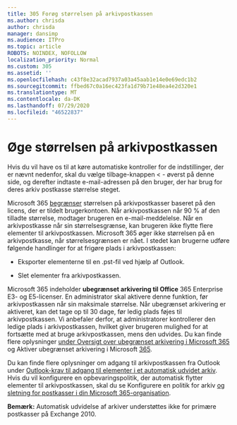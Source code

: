 ```yaml
---
title: 305 Forøg størrelsen på arkivpostkassen
ms.author: chrisda
author: chrisda
manager: dansimp
ms.audience: ITPro
ms.topic: article
ROBOTS: NOINDEX, NOFOLLOW
localization_priority: Normal
ms.custom: 305
ms.assetid: ''
ms.openlocfilehash: c43f8e32acad7937a03a45aab1e14e0e69edc1b2
ms.sourcegitcommit: ffbed67c0a16ec423fa1d79b71e48ea4e2d320e1
ms.translationtype: MT
ms.contentlocale: da-DK
ms.lasthandoff: 07/29/2020
ms.locfileid: "46522837"
---
```

# <a name="increase-the-archive-mailbox-size"></a>Øge størrelsen på arkivpostkassen


Hvis du vil have os til at køre automatiske kontroller for de indstillinger, der er nævnt nedenfor, skal du vælge tilbage-knappen < - øverst på denne side, og derefter indtaste e-mail-adressen på den bruger, der har brug for deres arkiv postkasse størrelse steget.

Microsoft 365 [begrænser](https://docs.microsoft.com/office365/servicedescriptions/exchange-online-service-description/exchange-online-limits#mailbox-storage-limits) størrelsen på arkivpostkasser baseret på den licens, der er tildelt brugerkontoen. Når arkivpostkassen når 90 % af den tilladte størrelse, modtager brugeren en e-mail-meddelelse. Når en arkivpostkasse når sin størrelsesgrænse, kan brugeren ikke flytte flere elementer til arkivpostkassen. Microsoft 365 øger ikke størrelsen på en arkivpostkasse, når størrelsesgrænsen er nået. I stedet kan brugerne udføre følgende handlinger for at frigøre plads i arkivpostkassen:

- Eksporter elementerne til en .pst-fil ved hjælp af Outlook.

- Slet elementer fra arkivpostkassen.

Microsoft 365 indeholder **ubegrænset arkivering til Office** 365 Enterprise E3- og E5-licenser. En administrator skal aktivere denne funktion, før arkivpostkassen når sin maksimale størrelse. Når ubegrænset arkivering er aktiveret, kan det tage op til 30 dage, før ledig plads føjes til arkivpostkassen. Vi anbefaler derfor, at administratorer kontrollerer den ledige plads i arkivpostkassen, hvilket giver brugeren mulighed for at fortsætte med at bruge arkivpostkassen, mens den udvides. Du kan finde flere oplysninger [under Oversigt over ubegrænset arkivering i Microsoft 365](https://docs.microsoft.com/microsoft-365/compliance/unlimited-archiving) og Aktiver ubegrænset arkivering i Microsoft [365](https://docs.microsoft.com/microsoft-365/compliance/enable-unlimited-archiving).

Du kan finde flere oplysninger om adgang til arkivpostkassen fra Outlook under [Outlook-krav til adgang til elementer i et automatisk udvidet arkiv](https://docs.microsoft.com/microsoft-365/compliance/unlimited-archiving#outlook-requirements-for-accessing-items-in-an-auto-expanded-archive). Hvis du vil konfigurere en opbevaringspolitik, der automatisk flytter elementer til arkivpostkassen, skal du se Konfigurere en politik for arkiv [og sletning for postkasser i din Microsoft 365-organisation](https://docs.microsoft.com/microsoft-365/compliance/set-up-an-archive-and-deletion-policy-for-mailboxes).

**Bemærk:** Automatisk udvidelse af arkiver understøttes ikke for primære postkasser på Exchange 2010.

